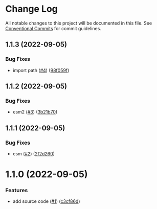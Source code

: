 # Change Log

All notable changes to this project will be documented in this file.
See [Conventional Commits](https://conventionalcommits.org) for commit guidelines.

<a name="1.1.3"></a>
## 1.1.3 (2022-09-05)


### Bug Fixes

* import path ([#4](https://github.com/Himenon/ts-grpc-health-check/issues/4)) ([98f059f](https://github.com/Himenon/ts-grpc-health-check/commit/98f059f))





<a name="1.1.2"></a>
## 1.1.2 (2022-09-05)


### Bug Fixes

* esm2 ([#3](https://github.com/Himenon/ts-grpc-health-check/issues/3)) ([3b21b70](https://github.com/Himenon/ts-grpc-health-check/commit/3b21b70))





<a name="1.1.1"></a>
## 1.1.1 (2022-09-05)


### Bug Fixes

* esm ([#2](https://github.com/Himenon/ts-grpc-health-check/issues/2)) ([2f2d260](https://github.com/Himenon/ts-grpc-health-check/commit/2f2d260))





<a name="1.1.0"></a>
# 1.1.0 (2022-09-05)


### Features

* add source code ([#1](https://github.com/Himenon/ts-grpc-health-check/issues/1)) ([c3cf86d](https://github.com/Himenon/ts-grpc-health-check/commit/c3cf86d))
